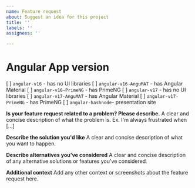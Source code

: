 ```yaml
---
name: Feature request
about: Suggest an idea for this project
title: ''
labels: ''
assignees: ''

---
```


# Angular App version

[ ] `angular-v16` - has no UI libraries
[ ] `angular-v16-AnguMAT` - has Angular Material
[ ] `angular-v16-PrimeNG` - has PrimeNG 
[ ] `angular-v17` - has no UI libraries
[ ] `angular-v17-AnguMAT` - has Angular Material
[ ] `angular-v17-PrimeNG` - has PrimeNG 
[ ] `angular-hashnode`- presentation site


**Is your feature request related to a problem? Please describe.**
A clear and concise description of what the problem is. Ex. I'm always frustrated when [...]

**Describe the solution you'd like**
A clear and concise description of what you want to happen.

**Describe alternatives you've considered**
A clear and concise description of any alternative solutions or features you've considered.

**Additional context**
Add any other context or screenshots about the feature request here.
